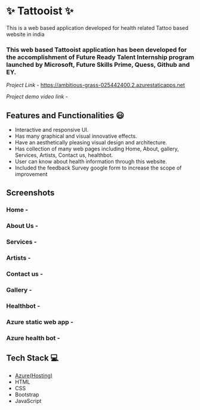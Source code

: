 # ✨ Tattooist  ✨

This is a web based application developed for health related Tattoo based website in india

### This web based Tattooist application has been developed for the accomplishment of Future Ready Talent Internship program launched by Microsoft, Future Skills Prime, Quess, Github and EY.


*Project Link* - https://ambitious-grass-025442400.2.azurestaticapps.net


*Project demo video link*  - 


## Features and Functionalities 😃

- Interactive and responsive UI.
- Has many graphical and visual innovative effects.
- Have an aesthetically pleasing visual design and architecture.
- Has collection of many web pages including Home, About, gallery, Services, Artists, Contact us, healthbot.
- User can know about health information through this website.
- Included the feedback Survey google form to increase the scope of improvement 

## Screenshots



### Home  -











   

### About Us -




















### Services  -
















### Artists  -

















### Contact us  -



















### Gallery  -



















### Healthbot  -





















### Azure static web app  -














### Azure health bot  -































## Tech Stack 💻

- [Azure(Hosting)](https://azure.microsoft.com/en-in/features/azure-portal/)
- HTML
- CSS
- Bootstrap
- JavaScript
